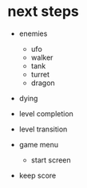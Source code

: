 # next steps

+ enemies
  + ufo
  + walker
  + tank
  + turret
  + dragon

+ dying
+ level completion
+ level transition
+ game menu
  + start screen

+ keep score
